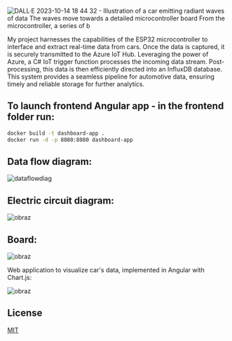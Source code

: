 ![DALL·E 2023-10-14 18 44 32 - Illustration of a car emitting radiant waves of data  The waves move towards a detailed microcontroller board  From the microcontroller, a series of b](https://github.com/kvba1/CAN-BUS-communication-module-integrated-with-IoT/assets/128424095/1ed26d3f-1c71-43dc-8e86-7c299052062a)

 My project harnesses the capabilities of the ESP32 microcontroller to interface and extract real-time data from cars. Once the data is captured, it is securely transmitted to the Azure IoT Hub. Leveraging the power of Azure, a C# IoT trigger function processes the incoming data stream. Post-processing, this data is then efficiently directed into an InfluxDB database. This system provides a seamless pipeline for automotive data, ensuring timely and reliable storage for further analytics.

## To launch frontend Angular app - in the frontend folder run:
 ```bash
docker build -t dashboard-app .
docker run -d -p 8080:8080 dashboard-app
```

## Data flow diagram:

![dataflowdiag](https://github.com/kvba1/CAN-BUS-communication-module-integrated-with-IoT/assets/128424095/6896a8d6-4ceb-4bf4-a869-0e3c6638083f)

## Electric circuit diagram:

![obraz](https://github.com/kvba1/CAN-BUS-communication-module-integrated-with-IoT/assets/128424095/0dcd50f1-b7e7-4bfa-a1b7-aaa975542e73)

## Board:

![obraz](https://github.com/kvba1/CAN-BUS-communication-module-integrated-with-IoT/assets/128424095/b6ddb217-3d31-459f-b7bf-4f87a610fb4b)

Web application to visualize car's data, implemented in Angular with Chart.js:

![obraz](https://github.com/kvba1/CAN-BUS-communication-module-integrated-with-IoT/assets/128424095/48995e7c-ec93-461e-a724-2b5abcc3b94f)

## License

[MIT](https://choosealicense.com/licenses/mit/)

